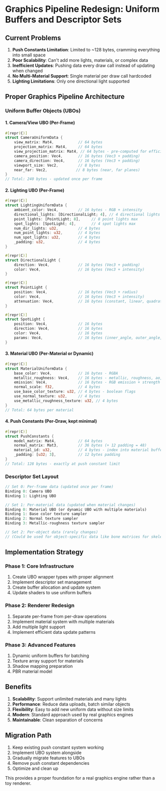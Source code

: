 # Graphics Pipeline Redesign: Uniform Buffers and Descriptor Sets

## Current Problems

1. **Push Constants Limitation**: Limited to ~128 bytes, cramming everything into small space
2. **Poor Scalability**: Can't add more lights, materials, or complex data
3. **Inefficient Updates**: Pushing data every draw call instead of updating when changed
4. **No Multi-Material Support**: Single material per draw call hardcoded
5. **Lighting Limitations**: Only one directional light supported

## Proper Graphics Pipeline Architecture

### Uniform Buffer Objects (UBOs)

#### 1. Camera/View UBO (Per-Frame)
```rust
#[repr(C)]
struct CameraUniformData {
    view_matrix: Mat4,           // 64 bytes
    projection_matrix: Mat4,     // 64 bytes  
    view_projection_matrix: Mat4, // 64 bytes - pre-computed for efficiency
    camera_position: Vec4,       // 16 bytes (Vec3 + padding)
    camera_direction: Vec4,      // 16 bytes (Vec3 + padding)
    viewport_size: Vec2,         // 8 bytes
    near_far: Vec2,             // 8 bytes (near, far planes)
}
// Total: 240 bytes - updated once per frame
```

#### 2. Lighting UBO (Per-Frame)
```rust
#[repr(C)]
struct LightingUniformData {
    ambient_color: Vec4,         // 16 bytes - RGB + intensity
    directional_lights: [DirectionalLight; 4], // 4 directional lights max
    point_lights: [PointLight; 8],     // 8 point lights max  
    spot_lights: [SpotLight; 4],       // 4 spot lights max
    num_dir_lights: u32,         // 4 bytes
    num_point_lights: u32,       // 4 bytes
    num_spot_lights: u32,        // 4 bytes
    _padding: u32,               // 4 bytes
}

#[repr(C)]
struct DirectionalLight {
    direction: Vec4,             // 16 bytes (Vec3 + padding)
    color: Vec4,                 // 16 bytes (Vec3 + intensity)
}

#[repr(C)]
struct PointLight {
    position: Vec4,              // 16 bytes (Vec3 + radius)
    color: Vec4,                 // 16 bytes (Vec3 + intensity)
    attenuation: Vec4,           // 16 bytes (constant, linear, quadratic, _pad)
}

#[repr(C)]
struct SpotLight {
    position: Vec4,              // 16 bytes
    direction: Vec4,             // 16 bytes  
    color: Vec4,                 // 16 bytes
    params: Vec4,                // 16 bytes (inner_angle, outer_angle, attenuation, intensity)
}
```

#### 3. Material UBO (Per-Material or Dynamic)
```rust
#[repr(C)]
struct MaterialUniformData {
    base_color: Vec4,            // 16 bytes - RGBA
    metallic_roughness: Vec4,    // 16 bytes - metallic, roughness, ao, _pad
    emission: Vec4,              // 16 bytes - RGB emission + strength  
    normal_scale: f32,           // 4 bytes
    use_base_color_texture: u32, // 4 bytes - boolean flags
    use_normal_texture: u32,     // 4 bytes
    use_metallic_roughness_texture: u32, // 4 bytes
}
// Total: 64 bytes per material
```

#### 4. Push Constants (Per-Draw, kept minimal)
```rust
#[repr(C)]
struct PushConstants {
    model_matrix: Mat4,          // 64 bytes
    normal_matrix: Mat3,         // 36 bytes (+ 12 padding = 48)
    material_id: u32,            // 4 bytes - index into material buffer
    _padding: [u32; 3],          // 12 bytes padding
}
// Total: 128 bytes - exactly at push constant limit
```

### Descriptor Set Layout

```rust
// Set 0: Per-frame data (updated once per frame)
Binding 0: Camera UBO
Binding 1: Lighting UBO  

// Set 1: Per-material data (updated when material changes)
Binding 0: Material UBO (or dynamic UBO with multiple materials)
Binding 1: Base color texture sampler
Binding 2: Normal texture sampler  
Binding 3: Metallic-roughness texture sampler

// Set 2: Per-object data (rarely changes)
// (Could be used for object-specific data like bone matrices for skeletal animation)
```

## Implementation Strategy

### Phase 1: Core Infrastructure
1. Create UBO wrapper types with proper alignment
2. Implement descriptor set management
3. Create buffer allocation and update system
4. Update shaders to use uniform buffers

### Phase 2: Renderer Redesign  
1. Separate per-frame from per-draw operations
2. Implement material system with multiple materials
3. Add multiple light support
4. Implement efficient data update patterns

### Phase 3: Advanced Features
1. Dynamic uniform buffers for batching
2. Texture array support for materials
3. Shadow mapping preparation
4. PBR material model

## Benefits

1. **Scalability**: Support unlimited materials and many lights
2. **Performance**: Reduce data uploads, batch similar objects  
3. **Flexibility**: Easy to add new uniform data without size limits
4. **Modern**: Standard approach used by real graphics engines
5. **Maintainable**: Clean separation of concerns

## Migration Path

1. Keep existing push constant system working
2. Implement UBO system alongside
3. Gradually migrate features to UBOs
4. Remove push constant dependencies
5. Optimize and clean up

This provides a proper foundation for a real graphics engine rather than a toy renderer.
